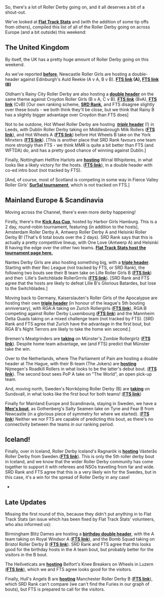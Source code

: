 <html><body><p>So, there's a lot of Roller Derby going on, and it all deserves a bit of a shout-out.

We've looked at <strong><a href="http://www.flattrackstats.com">Flat Track Stats</a></strong> and (with the addition of some tip offs from others), compiled this list of all of the Roller Derby going on across Europe (and a bit outside) this weekend:
</p><h2>The United Kingdom</h2>
By itself, the UK has a pretty huge amount of Roller Derby going on this weekend.

As we've reported <strong><a href="https://scottishrollerderbyblog.com/2016/10/18/auld-reekie-roller-girls-home-and-away/">before</a></strong>, Newcastle Roller Girls are hosting a double-header against Edinburgh's Auld Reekie (A v A, B v B). <strong><a href="http://flattrackstats.com/bouts/85476/overview">FTS link</a> (A), <a href="http://flattrackstats.com/bouts/85477/overview">FTS link</a> (B)</strong>

Oldham's Rainy City Roller Derby are also hosting a <strong><a href="https://www.facebook.com/events/1749957795268196/">double header</a></strong> on the same theme against Croydon Roller Girls (B v A, C v B). <strong><a href="http://flattrackstats.com/bouts/85740/overview">FTS link</a></strong> (BvA), <strong><a href="http://flattrackstats.com/bouts/85236/overview">FTS link</a></strong> (CvB) [Our own ranking scheme, <strong><a href="https://scottishrollerderbyblog.com/2016/10/08/ranking-the-world-and-other-fts-visualisations/2">SRD Rank</a>,</strong> and FTS disagree slightly over these bouts - we both think they'll be close, but we think that Rainy B has a slightly bigger advantage over Croydon than FTS does]

Not to be outdone, Hot Wheel Roller Derby are hosting  <a href="https://www.facebook.com/events/529018910620266/"><strong><em>triple</em> header</strong></a> (!) in Leeds, with Dublin Roller Derby taking on Middlesbrough Milk Rollers (<strong><a href="http://flattrackstats.com/bouts/86452/overview">FTS link</a></strong>), and Hot Wheels A (<strong><a href="http://flattrackstats.com/bouts/86453/overview">FTS link</a></strong>) before Hot Wheels B take on the York Minxters (<strong><a href="http://flattrackstats.com/bouts/86454/overview">FTS link</a></strong>). [This is another place that SRD Rank favours one team more strongly than FTS - we think MMR is quite a bit better than FTS (and WFTDA) do, and has a pretty good chance of winning against Dublin.]

Finally, Nottingham Hellfire Harlots are <strong><a href="https://www.facebook.com/events/1750855655189255/">hosting</a></strong> Wirral Whipiteres, in what looks like a likely victory for the hosts. (<strong><a href="http://flattrackstats.com/bouts/85858/overview">FTS link</a></strong>), in a double header with co-ed intro bout (not tracked by FTS).

[And, of course, most of Scotland is competing in some way in Fierce Valley Roller Girls' <strong><a href="https://scottishrollerderbyblog.com/2016/10/18/the-team-who-sur5ed-fierce-valley-host-harry-potter-themed-open-event/">Sur5al tournament</a></strong>, which is not tracked on FTS.]
<h2>Mainland Europe &amp; Scandinavia</h2>
Moving across the Channel, there's even more derby happening!

Firstly, there's the <strong><a href="https://www.facebook.com/events/654124694746317/">Kick Ass Cup</a></strong>, hosted by Harbor Girls Hamburg. This is a 2 day, round-robin tournament, featuring (in addition to the hosts), Amsterdam Roller Derby A, Antwerp Roller Derby A and Helsinki Roller Derby B! (That's 6 total bouts over the 2 days). SRD Rank says that this is actually a pretty competitive lineup, with One Love (Antwerp A) and Helsinki B having the edge over the other two teams. <strong><a href="http://flattrackstats.com/tournaments/86815">Flat Track Stats host the tournament page here.</a></strong>

Nantes Derby Girls are also hosting something big, with a <strong><a href="https://www.facebook.com/events/518114958386032/">triple header</a></strong>. Starting with their Rec League (not tracked by FTS, or SRD Rank), the following two bouts see their B team take on Lille Roller Girls B (<strong><a href="http://flattrackstats.com/bouts/85938/overview">FTS link</a></strong>) and then  Lille's Switchblade RollerGrrrls (<strong><a href="http://flattrackstats.com/bouts/85939/overview">FTS link</a></strong>). [SRD Rank and FTS agree that the hosts are likely to defeat Lille B's Glorious Batardes, but lose to the Switchblades.]

Moving back to Germany, Kaiserslauten's Roller Girls of the Apocalypse are hosting their own <strong><a href="https://www.facebook.com/events/1132651720147468/">triple header</a> </strong>(in honour of the league's 5th bouting anniversary), with RGA:A taking on Zurich Rollergirls (<strong><a href="http://flattrackstats.com/bouts/74690/overview">FTS link</a></strong>), RGA:B competing against Roller Derby Luxembourg (<strong><a href="http://flattrackstats.com/bouts/82310/overview">FTS link</a></strong>) and the Mannheim Delta Quads taking on a mixed challenge team (not tracked by FTS). [SRD Rank and FTS agree that Zurich have the advantage in the first bout, but RGA B's Night Terrors are likely to take the home win second.]

Bremen's Meatgrinders are <strong><a href="https://www.facebook.com/events/681757525316592/">taking</a></strong> on Münster's Zombie Rollergirlz (<strong><a href="http://flattrackstats.com/bouts/77548/overview">FTS link</a></strong>). Despite home team advantage, we (and FTS) predict that Münster take the win.

Over to the Netherlands, where The Parliament of Pain are hosting a double header at The Hague, with their B-team (The Jokers) are <strong><a href="https://www.facebook.com/events/321390054872264/">hosting</a></strong> Nijmegen's Roadkill Rollers in what looks to be the latter's debut bout. (<strong><a href="http://flattrackstats.com/bouts/85240/overview">FTS link</a></strong>). The second bout sees PoP A take on "The World", an open pick-up team.

And, moving north, Sweden's Norrköping Roller Derby (B) are <strong><a href="https://www.facebook.com/events/1779134452304890/">taking</a></strong> on Sundsvall, in what looks like the first bout for both teams! (<strong><a href="http://flattrackstats.com/bouts/85270/overview">FTS link</a></strong>)

Finally for Mainland Europe and Scandinavia, staying in Sweden, we have a <strong><a href="https://www.facebook.com/events/980042582122968/">Men's bout</a></strong>, as Gothenberg's Salty Seamen take on Tyne and Fear B from Newcastle (in a glorious piece of symmetry for where we started). (<strong><a href="http://flattrackstats.com/bouts/86457/overview">FTS link</a></strong>) Neither we nor FTS are capable of predicting this bout, as there's no connectivity between the teams in our ranking period.
<h2>Iceland!</h2>
Finally, over in Iceland, Roller Derby Iceland's Ragnarök is <strong><a href="https://www.facebook.com/events/195088310900533/">hosting</a></strong> Västerås Roller Derby from Sweden.(<strong><a href="http://flattrackstats.com/bouts/85224/overview">FTS link</a></strong>). This is only the 5th roller derby bout in Iceland, and we know that the wider Roller Derby community has come together to support it with referees and NSOs travelling from far and wide. SRD Rank and FTS agree that this is a very likely win for the Swedes, but in this case, it's a win for the spread of Roller Derby in any case!

-
<h2>Late Updates</h2>
Missing the first round of this, because they didn't put anything in to Flat Track Stats (an issue which has been fixed by Flat Track Stats' volunteers, who also informed us):

Birmingham Blitz Dames are hosting a <strong><a href="https://www.facebook.com/events/1754291701452456/">birthday double header</a></strong>, with the A team taking on Royal Windsor A (<strong><a href="http://flattrackstats.com/bouts/86814">FTS link</a></strong>), and the Bomb Squad taking on Bristol Roller Derby B (<strong><a href="http://flattrackstats.com/bouts/86813">FTS link</a></strong>). SRD Rank and FTS agree that this looks good for the birthday hosts in the A team bout, but probably better for the visitors in the B bout.

The Hellveticats are <strong><a href="https://www.facebook.com/events/1056921757761652/">hosting</a></strong> Belfort's Knee Breakers on Wheels in Luzern (<strong><a href="http://flattrackstats.com/bouts/86812">FTS link</a></strong>), which we and FTS agree looks good for the visitors.

Finally, Hull's Angels B are <strong><a href="https://www.facebook.com/events/1221127307939285/">hosting</a></strong> Manchester Roller Derby B (<strong><a href="http://flattrackstats.com/bouts/86822/rankings">FTS link</a></strong>), which SRD Rank can't compare (we can't find the Furies in our graph of bouts), but FTS is prepared to call for the visitors.

 

 

 </body></html>
